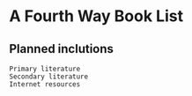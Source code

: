 # A Fourth Way Book List
Planned inclutions
------------------
    Primary literature
    Secondary literature
    Internet resources
